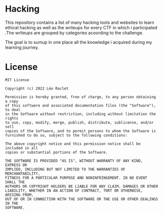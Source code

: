 # Hacking

This repository contains a list of many hacking tools and websites to learn ethical hacking as well as the writeups for every CTF in which i participated .The writeups are grouped by categories acoording to the challenge. 

The goal is to sumup in one place all the knowledge i acquired during my learning journey.

# License

```
MIT License

Copyright (c) 2022 Léo Raclet

Permission is hereby granted, free of charge, to any person obtaining a copy
of this software and associated documentation files (the "Software"), to deal
in the Software without restriction, including without limitation the rights
to use, copy, modify, merge, publish, distribute, sublicense, and/or sell
copies of the Software, and to permit persons to whom the Software is
furnished to do so, subject to the following conditions:

The above copyright notice and this permission notice shall be included in all
copies or substantial portions of the Software.

THE SOFTWARE IS PROVIDED "AS IS", WITHOUT WARRANTY OF ANY KIND, EXPRESS OR
IMPLIED, INCLUDING BUT NOT LIMITED TO THE WARRANTIES OF MERCHANTABILITY,
FITNESS FOR A PARTICULAR PURPOSE AND NONINFRINGEMENT. IN NO EVENT SHALL THE
AUTHORS OR COPYRIGHT HOLDERS BE LIABLE FOR ANY CLAIM, DAMAGES OR OTHER
LIABILITY, WHETHER IN AN ACTION OF CONTRACT, TORT OR OTHERWISE, ARISING FROM,
OUT OF OR IN CONNECTION WITH THE SOFTWARE OR THE USE OR OTHER DEALINGS IN THE
SOFTWARE.
```
